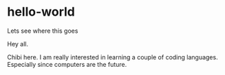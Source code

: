 # hello-world
Lets see where this goes

Hey all.

Chibi here. I am really interested in learning a couple of coding languages.
Especially since computers are the future.
